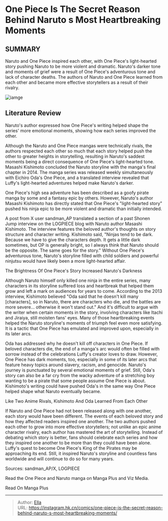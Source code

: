 # One Piece Is The Secret Reason Behind Naruto s Most Heartbreaking Moments


## SUMMARY 



  Naruto and One Piece inspired each other, with One Piece&#39;s light-hearted story pushing Naruto to be more violent and dramatic.   Naruto&#39;s darker tone and moments of grief were a result of One Piece&#39;s adventurous tone and lack of character deaths.   The authors of Naruto and One Piece learned from each other and became more effective storytellers as a result of their rivalry.  

![iamge](https://static1.srcdn.com/wordpress/wp-content/uploads/2024/01/luffylaughsnaruto.jpg)

## Literature Review

Naruto&#39;s author expressed how One Piece&#39;s writing helped shape the series&#39; more emotional moments, showing how each series improved the other.




Although the Naruto and One Piece mangas were technically rivals, the authors respected each other so much that each story helped push the other to greater heights in storytelling, resulting in Naruto&#39;s saddest moments being a direct consequence of One Piece&#39;s light-hearted tone. Masashi Kishimoto concluded the Naruto storyline with the manga&#39;s final chapter in 2014. The manga series was released weekly simultaneously with Eichiro Oda&#39;s One Piece, and a translated interview revealed that Luffy&#39;s light-hearted adventures helped make Naruto&#39;s darker.




One Piece&#39;s high sea adventure has been described as a goofy pirate manga by some and a fantasy epic by others. However, Naruto&#39;s author Masashi Kishimoto has directly stated that One Piece&#39;s &#34;light-hearted story&#34; pushed his ninja epic to be more violent and dramatic than initially intended.


 

A post from X user sandman_AP translated a section of a past Shonen Jump interview on the LOGPIECE blog with Naruto author Masashi Kishimoto. The interview features the beloved author&#39;s thoughts on story structure and character writing. Kishimoto said, &#34;Ninjas tend to be dark. Because we have to give the characters depth. It gets a little dark sometimes, but OP is generally bright, so I always think that Naruto should be the opposite. The same goes for the story.&#34; Without One Piece&#39;s adventurous tone, Naruto&#39;s storyline filled with child soldiers and powerful ninjutsu would have likely been a more light-hearted affair.





 The Brightness Of One Piece&#39;s Story Increased Naruto&#39;s Darkness 
          

Although Naruto himself only killed one ninja in the entire series, many characters in its storyline suffered loss and heartbreak that helped them grow and left a mark on audiences for years to come. According to the 2013 interview, Kishimoto believed &#34;Oda said that he doesn&#39;t kill many [characters], so in Naruto, there are characters who die, and the battles are more severe... otherwise it won&#39;t stand out.&#34; And it&#39;s difficult to argue with the writer when certain moments in the story, involving characters like Itachi and Jiraiya, still moisten fans&#39; eyes. Many of those heartbreaking events helped the Naruto storyline&#39;s moments of triumph feel even more satisfying. It is a tactic that One Piece has emulated and improved upon, especially in its later arcs.




Oda has addressed why he doesn&#39;t kill off characters in One Piece. If beloved characters die, the end of a manga&#39;s arc would often be filled with sorrow instead of the celebrations Luffy&#39;s creator loves to draw. However, One Piece has dark moments, too, especially in some of its later arcs that feature heavy topics around slavery, racism, and genocide. Naruto&#39;s journey is punctuated by several emotional moments of grief. Still, Oda&#39;s story can also be a far cry from the wacky adventure of a stretching boy wanting to be a pirate that some people assume One Piece is about. Kishimoto&#39;s writing could have pushed Oda&#39;s in the same way One Piece helped shape what Naruto eventually became.



 Like Two Anime Rivals, Kishimoto And Oda Learned From Each Other 
          

If Naruto and One Piece had not been released along with one another, each story would have been different. The events of each beloved story and how they affected readers inspired one another. The two authors pushed each other to grow into more effective storytellers; not unlike an epic anime character rivalry, each author has mastered the art of storytelling. Instead of debating which story is better, fans should celebrate each series and how they inspired one another to be more than they could have been alone. Luffy&#39;s quest to become One Piece&#39;s King of the Pirates may be approaching its end. Still, it inspired Naruto&#39;s storyline and countless fans worldwide and will continue to do so for many years.




Sources: sandman_AP/X, LOGPIECE

Read the One Piece and Naruto manga on Manga Plus and Viz Media.

Read On Manga Plus



---

> Author: [Ella](https://instagram.hk.cn/)  
> URL: https://instagram.hk.cn/comics/one-piece-is-the-secret-reason-behind-naruto-s-most-heartbreaking-moments/  


